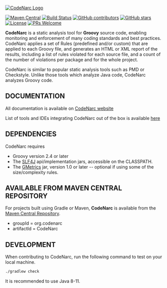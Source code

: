 <!-- markdownlint-disable MD041 -->
[![CodeNarc Logo](https://codenarc.github.io/CodeNarc/images/codenarc-logo.png)](https://codenarc.org/)

[![Maven Central](https://img.shields.io/maven-central/v/org.codenarc/CodeNarc.svg)](https://mvnrepository.com/artifact/org.codenarc/CodeNarc)
[![Build Status](https://travis-ci.org/CodeNarc/CodeNarc.svg?branch=master)](https://travis-ci.org/CodeNarc/CodeNarc)
[![GitHub contributors](https://img.shields.io/github/contributors/CodeNarc/CodeNarc.svg)](https://gitHub.com/CodeNarc/CodeNarc/graphs/contributors/)
[![GitHub stars](https://img.shields.io/github/stars/CodeNarc/CodeNarc?label=Star&maxAge=2592000)](https://GitHub.com/CodeNarc/CodeNarc/stargazers/)
[![License](https://img.shields.io/github/license/CodeNarc/CodeNarc.svg)](https://github.com/CodeNarc/CodeNarc/blob/master/LICENSE.txt)
[![PRs Welcome](https://img.shields.io/badge/PRs-welcome-brightgreen.svg?style=flat-square)](http://makeapullrequest.com)

**CodeNarc** is a static analysis tool for **Groovy** source code, enabling monitoring and enforcement of many coding standards and best practices. CodeNarc applies a set of Rules (predefined and/or custom) that are applied to each Groovy file, and generates an HTML or XML report of the results, including a list of rules violated for each source file, and a count of the number of violations per package and for the whole project.

CodeNarc is similar to popular static analysis tools such as PMD or Checkstyle. Unlike those tools which analyze Java code, CodeNarc analyzes Groovy code.

## DOCUMENTATION

All documentation is available on [CodeNarc website](https://codenarc.github.io/CodeNarc/)

List of tools and IDEs integrating CodeNarc out of the box is available [here](https://codenarc.github.io/CodeNarc/codenarc-other-tools-frameworks.html)

## DEPENDENCIES

CodeNarc requires

- Groovy version 2.4 or later
- The [SLF4J](https://www.slf4j.org/) api/implementation jars, accessible on the CLASSPATH.
- The [GMetrics](http://gmetrics.org) jar, version 1.0 or later -- optional if using some of the size/complexity rules.

## AVAILABLE FROM MAVEN CENTRAL REPOSITORY

For projects built using Gradle or Maven, **CodeNarc** is available from the [Maven Central Repository]((https://mvnrepository.com/artifact/org.codenarc/CodeNarc)).

- groupId = org.codenarc
- artifactId = CodeNarc

## DEVELOPMENT

When contributing to CodeNarc, run the following command to test on your local machine.

```bash
./gradlew check
```

It is recommended to use Java 8-11.
